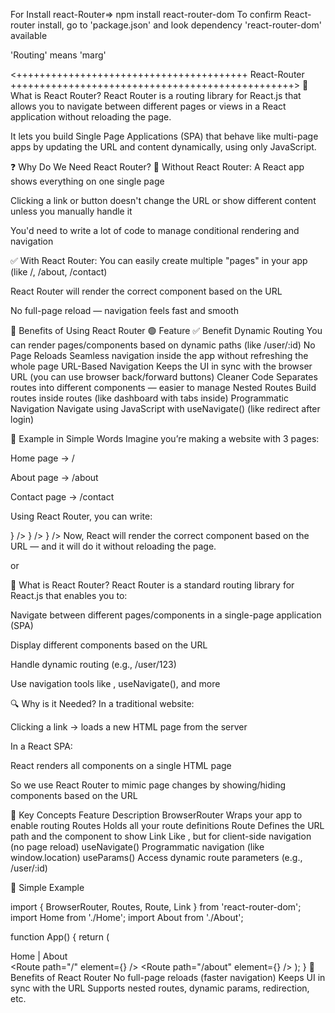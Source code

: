 For Install react-Router=> npm install react-router-dom
To confirm React-router install, go to 'package.json' and look dependency 'react-router-dom' available

'Routing' means 'marg'

<++++++++++++++++++++++++++++++++++++++++ React-Router +++++++++++++++++++++++++++++++++++++++++++++++++>
🔄 What is React Router?
React Router is a routing library for React.js that allows you to navigate between different pages or views in a React application without reloading the page.

It lets you build Single Page Applications (SPA) that behave like multi-page apps by updating the URL and content dynamically, using only JavaScript.

❓ Why Do We Need React Router?
🧾 Without React Router:
A React app shows everything on one single page

Clicking a link or button doesn't change the URL or show different content unless you manually handle it

You'd need to write a lot of code to manage conditional rendering and navigation

✅ With React Router:
You can easily create multiple "pages" in your app (like /, /about, /contact)

React Router will render the correct component based on the URL

No full-page reload — navigation feels fast and smooth

🚀 Benefits of Using React Router
🟢 Feature	                                     ✅ Benefit
Dynamic Routing	                     You can render pages/components based on dynamic paths (like /user/:id)
No Page Reloads	                     Seamless navigation inside the app without refreshing the whole page
URL-Based Navigation	               Keeps the UI in sync with the browser URL (you can use browser back/forward buttons)
Cleaner Code	                       Separates routes into different components — easier to manage
Nested Routes	                       Build routes inside routes (like dashboard with tabs inside)
Programmatic Navigation	             Navigate using JavaScript with useNavigate() (like redirect after login)

🔧 Example in Simple Words
Imagine you’re making a website with 3 pages:

Home page → /

About page → /about

Contact page → /contact

Using React Router, you can write:

<Routes>
  <Route path="/" element={<Home />} />
  <Route path="/about" element={<About />} />
  <Route path="/contact" element={<Contact />} />
</Routes>
Now, React will render the correct component based on the URL — and it will do it without reloading the page.

or

🔄 What is React Router?
React Router is a standard routing library for React.js that enables you to:

Navigate between different pages/components in a single-page application (SPA)

Display different components based on the URL

Handle dynamic routing (e.g., /user/123)

Use navigation tools like <Link>, useNavigate(), and more

🔍 Why is it Needed?
In a traditional website:

Clicking a link → loads a new HTML page from the server

In a React SPA:

React renders all components on a single HTML page

So we use React Router to mimic page changes by showing/hiding components based on the URL

🧠 Key Concepts
Feature	Description
BrowserRouter  	    Wraps your app to enable routing
Routes	            Holds all your route definitions
Route             	Defines the URL path and the component to show
Link              	Like <a>, but for client-side navigation (no page reload)
useNavigate()     	Programmatic navigation (like window.location)
useParams()     	  Access dynamic route parameters (e.g., /user/:id)

🧭 Simple Example

import { BrowserRouter, Routes, Route, Link } from 'react-router-dom';
import Home from './Home';
import About from './About';

function App() {
  return (
    <BrowserRouter>
      <nav>
        <Link to="/">Home</Link> | 
        <Link to="/about">About</Link>
      </nav>
      <Routes>
        <Route path="/" element={<Home />} />
        <Route path="/about" element={<About />} />
      </Routes>
    </BrowserRouter>
  );
}
🚀 Benefits of React Router
No full-page reloads (faster navigation)
Keeps UI in sync with the URL
Supports nested routes, dynamic params, redirection, etc. 
